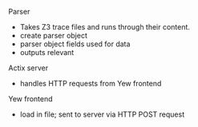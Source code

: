 Parser
- Takes Z3 trace files and runs through their content.
- create parser object
- parser object fields used for data
- outputs relevant

Actix server
- handles HTTP requests from Yew frontend



Yew frontend
- load in file; sent to server via HTTP POST request